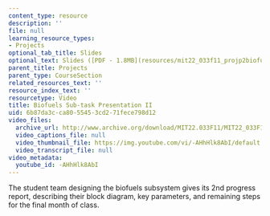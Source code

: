 ```yaml
---
content_type: resource
description: ''
file: null
learning_resource_types:
- Projects
optional_tab_title: Slides
optional_text: Slides ([PDF - 1.8MB](resources/mit22_033f11_projp2biofuel))
parent_title: Projects
parent_type: CourseSection
related_resources_text: ''
resource_index_text: ''
resourcetype: Video
title: Biofuels Sub-task Presentation II
uid: 6b87da3c-ca80-5545-3cd2-71fece798d12
video_files:
  archive_url: http://www.archive.org/download/MIT22.033F11/MIT22_033F11_biofuels_300k.mp4
  video_captions_file: null
  video_thumbnail_file: https://img.youtube.com/vi/-AHhHlk8AbI/default.jpg
  video_transcript_file: null
video_metadata:
  youtube_id: -AHhHlk8AbI
---
```


The student team designing the biofuels subsystem gives its 2nd progress report, describing their block diagram, key parameters, and remaining steps for the final month of class.
